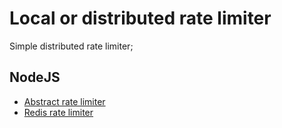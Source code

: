 # Local or distributed rate limiter

Simple distributed rate limiter;

## NodeJS

+ [Abstract rate limiter](./nodejs/rate-limiter/)
+ [Redis rate limiter](./nodejs/rate-limiter-redis/)
